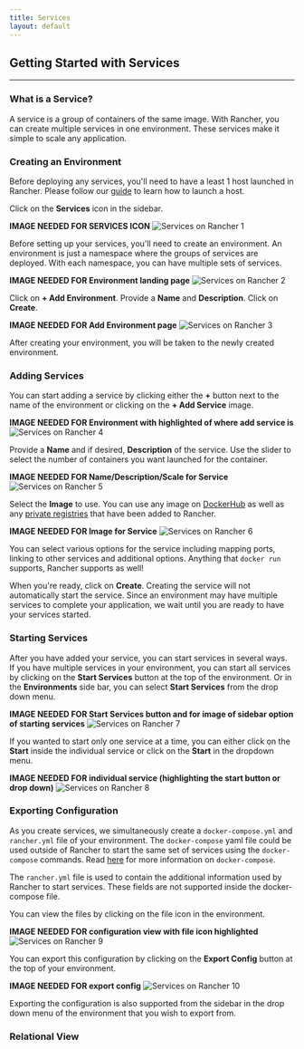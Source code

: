 ```yaml
---
title: Services
layout: default
---
```


## Getting Started with Services
---

### What is a Service? 

A service is a group of containers of the same image. With Rancher, you can create multiple services in one environment. These services make it simple to scale any application. 

### Creating an Environment

Before deploying any services, you'll need to have a least 1 host launched in Rancher. Please follow our [guide]({{site.baseurl}}/getting-started/hosts) to learn how to launch a host.

Click on the **Services** icon in the sidebar.

**IMAGE NEEDED FOR SERVICES ICON**
![Services on Rancher 1]({{site.baseurl}}/img/Rancher_services1.png)

Before setting up your services, you'll need to create an environment. An environment is just a namespace where the groups of services are deployed. With each namespace, you can have multiple sets of services. 

**IMAGE NEEDED FOR Environment landing page**
![Services on Rancher 2]({{site.baseurl}}/img/Rancher_services2.png)

Click on **+ Add Environment**. Provide a **Name** and **Description**. Click on **Create**.

**IMAGE NEEDED FOR Add Environment page**
![Services on Rancher 3]({{site.baseurl}}/img/Rancher_services3.png)

After creating your environment, you will be taken to the newly created environment. 


### Adding Services

You can start adding a service by clicking either the **+** button next to the name of the environment or clicking on the **+ Add Service** image. 

**IMAGE NEEDED FOR Environment with highlighted of where add service is**
![Services on Rancher 4]({{site.baseurl}}/img/Rancher_services4.png)

Provide a **Name** and if desired, **Description** of the service. Use the slider to select the number of containers you want launched for the container. 

**IMAGE NEEDED FOR Name/Description/Scale for Service**
![Services on Rancher 5]({{site.baseurl}}/img/Rancher_services5.png)

Select the **Image** to use. You can use any image on [DockerHub](https://hub.docker.com/) as well as any [private registries]({{site.baseurl}}/registries) that have been added to Rancher.

**IMAGE NEEDED FOR Image for Service**
![Services on Rancher 6]({{site.baseurl}}/img/Rancher_services6.png)

You can select various options for the service including mapping ports, linking to other services and additional options. Anything that `docker run` supports, Rancher supports as well!

When you're ready, click on **Create**. Creating the service will not automatically start the service. Since an environment may have multiple services to complete your application, we wait until you are ready to have your services started.

### Starting Services

After you have added your service, you can start services in several ways. If you have multiple services in your environment, you can start all services by clicking on the **Start Services** button at the top of the environment. Or in the **Environments** side bar, you can select **Start Services** from the drop down menu.

**IMAGE NEEDED FOR Start Services button and for image of sidebar option of starting services**
![Services on Rancher 7]({{site.baseurl}}/img/Rancher_services7.png)

If you wanted to start only one service at a time, you can either click on the **Start** inside the individual service or click on the **Start** in the dropdown menu.

**IMAGE NEEDED FOR individual service (highlighting the start button or drop down)**
![Services on Rancher 8]({{site.baseurl}}/img/Rancher_services8.png)

### Exporting Configuration
As you create services, we simultaneously create a `docker-compose.yml` and `rancher.yml` file of your environment. The `docker-compose` yaml file could be used outside of Rancher to start the same set of services using the `docker-compose` commands. Read [here](https://docs.docker.com/compose/) for more information on `docker-compose`. 

The `rancher.yml` file is used to contain the additional information used by Rancher to start services. These fields are not supported inside the docker-compose file.

You can view the files by clicking on the file icon in the environment.

**IMAGE NEEDED FOR configuration view with file icon highlighted**
![Services on Rancher 9]({{site.baseurl}}/img/Rancher_services9.png)

You can export this configuration by clicking on the **Export Config** button at the top of your environment. 

**IMAGE NEEDED FOR export config**
![Services on Rancher 10]({{site.baseurl}}/img/Rancher_services10.png)

Exporting the configuration is also supported from the sidebar in the drop down menu of the environment that you wish to export from.

### Relational View 










